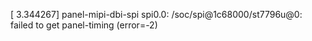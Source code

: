 [    3.344267] panel-mipi-dbi-spi spi0.0: /soc/spi@1c68000/st7796u@0: failed to get panel-timing (error=-2)
